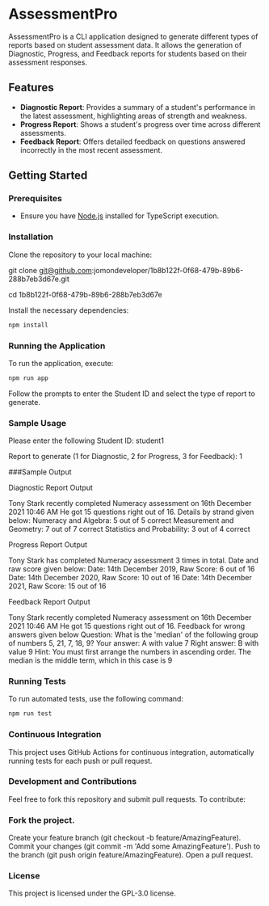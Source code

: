 # AssessmentPro

AssessmentPro is a CLI application designed to generate different types of reports based on student assessment data. It allows the generation of Diagnostic, Progress, and Feedback reports for students based on their assessment responses.

## Features

- **Diagnostic Report**: Provides a summary of a student's performance in the latest assessment, highlighting areas of strength and weakness.
- **Progress Report**: Shows a student's progress over time across different assessments.
- **Feedback Report**: Offers detailed feedback on questions answered incorrectly in the most recent assessment.

## Getting Started

### Prerequisites

- Ensure you have [Node.js](https://nodejs.org/) installed for TypeScript execution.

### Installation

Clone the repository to your local machine:


git clone git@github.com:jomondeveloper/1b8b122f-0f68-479b-89b6-288b7eb3d67e.git

cd 1b8b122f-0f68-479b-89b6-288b7eb3d67e

Install the necessary dependencies:
```bash
npm install
```
### Running the Application

To run the application, execute:
```bash
npm run app
```
Follow the prompts to enter the Student ID and select the type of report to generate.

### Sample Usage

Please enter the following
Student ID: student1

Report to generate (1 for Diagnostic, 2 for Progress, 3 for Feedback): 1

###Sample Output

Diagnostic Report Output

Tony Stark recently completed Numeracy assessment on 16th December 2021 10:46 AM
He got 15 questions right out of 16. Details by strand given below:
Numeracy and Algebra: 5 out of 5 correct
Measurement and Geometry: 7 out of 7 correct
Statistics and Probability: 3 out of 4 correct

Progress Report Output

Tony Stark has completed Numeracy assessment 3 times in total. Date and raw score given below:
Date: 14th December 2019, Raw Score: 6 out of 16
Date: 14th December 2020, Raw Score: 10 out of 16
Date: 14th December 2021, Raw Score: 15 out of 16

Feedback Report Output

Tony Stark recently completed Numeracy assessment on 16th December 2021 10:46 AM
He got 15 questions right out of 16. Feedback for wrong answers given below
Question: What is the 'median' of the following group of numbers 5, 21, 7, 18, 9?
Your answer: A with value 7
Right answer: B with value 9
Hint: You must first arrange the numbers in ascending order. The median is the middle term, which in this case is 9

### Running Tests

To run automated tests, use the following command:
```bash
npm run test
```
### Continuous Integration
This project uses GitHub Actions for continuous integration, automatically running tests for each push or pull request.

### Development and Contributions

Feel free to fork this repository and submit pull requests. To contribute:

### Fork the project.

Create your feature branch (git checkout -b feature/AmazingFeature).
Commit your changes (git commit -m 'Add some AmazingFeature').
Push to the branch (git push origin feature/AmazingFeature).
Open a pull request.

### License

This project is licensed under the GPL-3.0 license.


